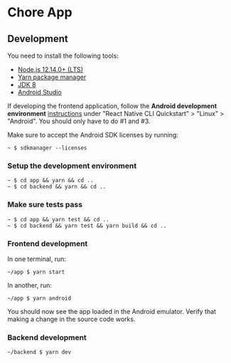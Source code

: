 # Chore App

## Development

You need to install the following tools:

- [Node.js 12.14.0+ (LTS)](https://nodejs.org/en/)
- [Yarn package manager](https://yarnpkg.com/lang/en/docs/install/#alternatives-stable)
- [JDK 8](https://www.oracle.com/technetwork/java/javase/downloads/jdk8-downloads-2133151.html)
- [Android Studio](https://developer.android.com/studio/)

If developing the frontend application, follow the **Android development environment** [instructions](https://facebook.github.io/react-native/docs/getting-started) under "React Native CLI Quickstart" > "Linux" > "Android". You should only have to do #1 and #3.

Make sure to accept the Android SDK licenses by running:

```
~ $ sdkmanager --licenses
```

### Setup the development environment

```
~ $ cd app && yarn && cd ..
~ $ cd backend && yarn && cd ..
```

### Make sure tests pass

```
~ $ cd app && yarn test && cd ..
~ $ cd backend && yarn test && yarn build && cd ..
```

### Frontend development

In one terminal, run:

```
~/app $ yarn start
```

In another, run:

```
~/app $ yarn android
```

You should now see the app loaded in the Android emulator. Verify that making a change in the source code works.

### Backend development

```
~/backend $ yarn dev
```
